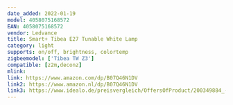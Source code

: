 ```yaml
---
date_added: 2022-01-19
model: 4058075168572
EAN: 4058075168572
vendor: Ledvance
title: Smart+ Tibea E27 Tunable White Lamp
category: light
supports: on/off, brightness, colortemp
zigbeemodel: ['Tibea TW Z3']
compatible: [z2m,deconz]
mlink: 
link: https://www.amazon.com/dp/B07Q46N1DV
link2: https://www.amazon.nl/dp/B07Q46N1DV
link3: https://www.idealo.de/preisvergleich/OffersOfProduct/200349884_-smart-zb-tibea-led-e27-22w-125w-tunable-white-2700-6500k-5168572-ledvance.html
---
```

